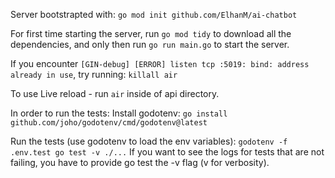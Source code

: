 Server bootstrapted with:
`go mod init github.com/ElhanM/ai-chatbot`

For first time starting the server, run `go mod tidy` to download all the dependencies, and only then run `go run main.go` to start the server.

If you encounter `[GIN-debug] [ERROR] listen tcp :5019: bind: address already in use`, try running:
`killall air`

To use Live reload - run `air` inside of api directory.

In order to run the tests:
Install godotenv: `go install github.com/joho/godotenv/cmd/godotenv@latest`

Run the tests (use godotenv to load the env variables): `godotenv -f .env.test go test -v ./...`
If you want to see the logs for tests that are not failing, you have to provide go test the -v flag (v for verbosity).
